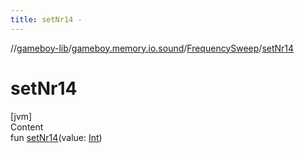 ```yaml
---
title: setNr14 -
---
```

//[gameboy-lib](../../index.md)/[gameboy.memory.io.sound](../index.md)/[FrequencySweep](index.md)/[setNr14](set-nr14.md)



# setNr14  
[jvm]  
Content  
fun [setNr14](set-nr14.md)(value: [Int](https://kotlinlang.org/api/latest/jvm/stdlib/kotlin/-int/index.html))  



